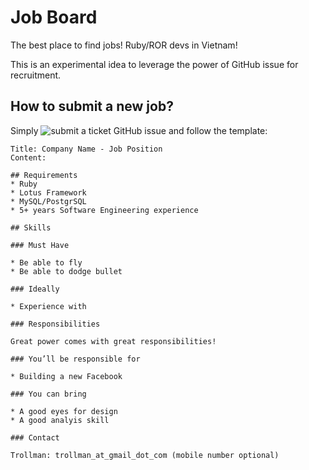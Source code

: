 # Job Board

The best place to find jobs! Ruby/ROR devs in Vietnam!

This is an experimental idea to leverage the power of GitHub issue for recruitment.

## How to submit a new job?

Simply ![submit a ticket GitHub issue](https://github.com/ruby-vietnam/job_board/issues/new) and follow the template:

```text
Title: Company Name - Job Position
Content:

## Requirements
* Ruby
* Lotus Framework
* MySQL/PostgrSQL
* 5+ years Software Engineering experience

## Skills

### Must Have

* Be able to fly
* Be able to dodge bullet

### Ideally

* Experience with 

### Responsibilities

Great power comes with great responsibilities!

### You’ll be responsible for

* Building a new Facebook

### You can bring

* A good eyes for design
* A good analyis skill
    
### Contact

Trollman: trollman_at_gmail_dot_com (mobile number optional)
```
